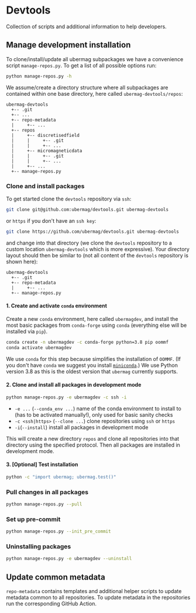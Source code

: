 # Devtools

Collection of scripts and additional information to help developers.

## Manage development installation

To clone/install/update all ubermag subpackages we have a convenience script
`manage-repos.py`. To get a list of all possible options run:

```bash
python manage-repos.py -h
```

We assume/create a directory structure where all subpackages are contained
within one base directory, here called `ubermag-devtools/repos`:

    ubermag-devtools
      +-- .git
      +-- ...
      +-- repo-metadata
      |     +-- ...
      +-- repos
      |     +-- discretisedfield
      |     |     +-- .git
      |     |     +-- ...
      |     +-- micromagneticdata
      |     |     +-- .git
      |     |     +-- ...
      |     +-- ...
      +-- manage-repos.py

### Clone and install packages

To get started clone the `devtools` repository via `ssh`:

```bash
git clone git@github.com:ubermag/devtools.git ubermag-devtools
```

or `https` if you don't have an `ssh key`:

```bash
git clone https://github.com/ubermag/devtools.git ubermag-devtools
```

and change into that directory (we clone the `devtools` repository to a custom
location `ubermag-devtools` which is more expressive). Your directory layout
should then be similar to (not all content of the `devtools` repository is shown
here):

    ubermag-devtools
      +-- .git
      +-- repo-metadata
      |     +-- ...
      +-- manage-repos.py

#### 1. Create and activate `conda` environment

Create a new `conda` environment, here called `ubermagdev`, and install the most basic
packages from `conda-forge` using `conda` (everything else will be installed via `pip`).

```bash
conda create -n ubermagdev -c conda-forge python=3.8 pip oommf
conda activate ubermagdev
```

We use `conda` for this step because simplifies the installation of `OOMMF`. (If
you don't have `conda` we suggest you install
[`miniconda`](https://docs.conda.io/en/latest/miniconda.html).) We use Python
version 3.8 as this is the oldest version that `ubermag` currently supports.

#### 2. Clone and install all packages in development mode

```bash
python manage-repos.py -e ubermagdev -c ssh -i
```

- `-e ...` (`--conda_env ...`) name of the conda environment to install to (has
  to be activated manually!), only used for basic sanity checks
- `-c <ssh|https>` (`--clone ...`) clone repositories using `ssh` or `https`
- `-i`(`--install`) install all packages in development mode

This will create a new directory `repos` and clone all repositories into
that directory using the specified protocol. Then all packages are installed in
development mode.

#### 3. [Optional] Test installation

```bash
python -c "import ubermag; ubermag.test()"
```

### Pull changes in all packages

```bash
python manage-repos.py --pull
```

### Set up pre-commit

```bash
python manage-repos.py --init_pre_commit
```

### Uninstalling packages

```bash
python manage-repos.py -e ubermagdev --uninstall
```

## Update common metadata

`repo-metadata` contains templates and additional helper scripts to update
metadata common to all repositories. To update metadata in the repositories run
the corresponding GitHub Action.
